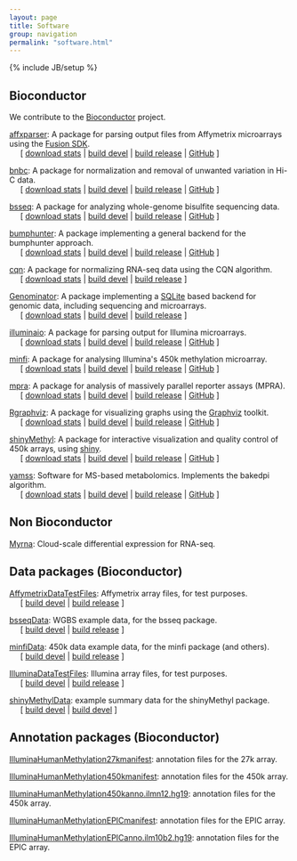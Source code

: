 ```yaml
---
layout: page
title: Software
group: navigation
permalink: "software.html"
---
```

{% include JB/setup %}

Bioconductor
------------

We contribute to the [Bioconductor](http://www.bioconductor.org) project.

[affxparser](http://www.bioconductor.org/packages/affxparser): A package for
parsing output files from Affymetrix microarrays using the [Fusion SDK](http://www.affymetrix.com/partners_programs/programs/developer/fusion/index.affx?terms=no).
<br>&nbsp;&nbsp;&nbsp;&nbsp;&nbsp;[
[download stats](http://bioconductor.org/packages/stats/bioc/affxparser)
| 
[build devel](http://bioconductor.org/checkResults/devel/bioc-LATEST/affxparser)
|
[build release](http://bioconductor.org/checkResults/release/bioc-LATEST/affxparser)
|
[GitHub](https://github.com/HenrikBengtsson/affxparser.git)
]

[bnbc](http://www.bioconductor.org/packages/bnbc): A package for normalization and removal of unwanted variation in Hi-C data.
<br>&nbsp;&nbsp;&nbsp;&nbsp;&nbsp;[
[download stats](http://bioconductor.org/packages/stats/bioc/bnbc)
| 
[build devel](http://bioconductor.org/checkResults/devel/bioc-LATEST/bnbc)
|
[build release](http://bioconductor.org/checkResults/release/bioc-LATEST/bnbc)
|
[GitHub](https://github.com/hansenlab/bnbc)
]

[bsseq](http://www.bioconductor.org/packages/bsseq): A package for analyzing
whole-genome bisulfite sequencing data.
<br>&nbsp;&nbsp;&nbsp;&nbsp;&nbsp;[
[download stats](http://bioconductor.org/packages/stats/bioc/bsseq)
| 
[build devel](http://bioconductor.org/checkResults/devel/bioc-LATEST/bsseq)
|
[build release](http://bioconductor.org/checkResults/release/bioc-LATEST/bsseq)
|
[GitHub](https://github.com/kasperdanielhansen/bsseq)
]

[bumphunter](http://www.bioconductor.org/packages/bumphunter): A
package implementing a general backend for the bumphunter approach. 
<br>&nbsp;&nbsp;&nbsp;&nbsp;&nbsp;[
[download stats](http://bioconductor.org/packages/stats/bioc/bumphunter)
| 
[build devel](http://bioconductor.org/checkResults/devel/bioc-LATEST/bumphunter)
|
[build release](http://bioconductor.org/checkResults/release/bioc-LATEST/bumphunter)
|
[GitHub](https://github.com/ririzarr/bumphunter)
]

[cqn](http://www.bioconductor.org/packages/cqn): A package for normalizing
RNA-seq data using the CQN algorithm.
<br>&nbsp;&nbsp;&nbsp;&nbsp;&nbsp;[
[download stats](http://bioconductor.org/packages/stats/bioc/cqn)
| 
[build devel](http://bioconductor.org/checkResults/devel/bioc-LATEST/cqn)
|
[build release](http://bioconductor.org/checkResults/release/bioc-LATEST/cqn)
]

[Genominator](http://www.bioconductor.org/packages/Genominator): A package
implementing a [SQLite](http://www.sqlite.org) based backend for genomic data, including sequencing and microarrays.
<br>&nbsp;&nbsp;&nbsp;&nbsp;&nbsp;[
[download stats](http://bioconductor.org/packages/stats/bioc/Genominator)
| 
[build devel](http://bioconductor.org/checkResults/devel/bioc-LATEST/Genominator)
|
[build release](http://bioconductor.org/checkResults/release/bioc-LATEST/Genominator)
]

[illuminaio](http://www.bioconductor.org/packages/illuminaio): A package
for parsing output for Illumina microarrays.
<br>&nbsp;&nbsp;&nbsp;&nbsp;&nbsp;[
[download stats](http://bioconductor.org/packages/stats/bioc/illuminaio)
| 
[build devel](http://bioconductor.org/checkResults/devel/bioc-LATEST/illuminaio)
|
[build release](http://bioconductor.org/checkResults/release/bioc-LATEST/illuminaio)
|
[GitHub](https://github.com/HenrikBengtsson/illuminaio)
]

[minfi](http://www.bioconductor.org/packages/minfi): A package for analysing
Illumina's 450k methylation microarray.
<br>&nbsp;&nbsp;&nbsp;&nbsp;&nbsp;[
[download stats](http://bioconductor.org/packages/stats/bioc/minfi)
| 
[build devel](http://bioconductor.org/checkResults/devel/bioc-LATEST/minfi)
|
[build release](http://bioconductor.org/checkResults/release/bioc-LATEST/minfi)
|
[GitHub](https://github.com/kasperdanielhansen/minfi)
]

[mpra](http://www.bioconductor.org/packages/mpra): A package for analysis of massively parallel reporter assays (MPRA).
<br>&nbsp;&nbsp;&nbsp;&nbsp;&nbsp;[
[download stats](http://bioconductor.org/packages/stats/bioc/mpra)
| 
[build devel](http://bioconductor.org/checkResults/devel/bioc-LATEST/mpra)
|
[build release](http://bioconductor.org/checkResults/release/bioc-LATEST/mpra)
|
[GitHub](https://github.com/hansenlab/mpra)
]

[Rgraphviz](http://www.bioconductor.org/packages/Rgraphviz): A package for
visualizing graphs using the [Graphviz](http://www.graphviz.org) toolkit.
<br>&nbsp;&nbsp;&nbsp;&nbsp;&nbsp;[
[download stats](http://bioconductor.org/packages/stats/bioc/Rgraphviz)
| 
[build devel](http://bioconductor.org/checkResults/devel/bioc-LATEST/Rgraphviz)
|
[build release](http://bioconductor.org/checkResults/release/bioc-LATEST/Rgraphviz)
|
[GitHub](https://github.com/kasperdanielhansen/Rgraphviz)
]

[shinyMethyl](http://www.bioconductor.org/packages/shinyMethyl): A package for
interactive visualization and quality control of 450k arrays, using
[shiny](http://www.rstudio.com/shiny/).
<br>&nbsp;&nbsp;&nbsp;&nbsp;&nbsp;[
[download stats](http://bioconductor.org/packages/stats/bioc/shinyMethyl)
| 
[build devel](http://bioconductor.org/checkResults/devel/bioc-LATEST/shinyMethyl)
|
[build release](http://bioconductor.org/checkResults/release/bioc-LATEST/shinyMethyl)
|
[GitHub](https://github.com/Jfortin1/shinyMethyl)
]

[yamss](http://www.bioconductor.org/packages/yamss): Software for MS-based metabolomics.  Implements the bakedpi algorithm.
<br>&nbsp;&nbsp;&nbsp;&nbsp;&nbsp;[
[download stats](http://bioconductor.org/packages/stats/bioc/yamss)
| 
[build devel](http://bioconductor.org/checkResults/devel/bioc-LATEST/yamss)
|
[build release](http://bioconductor.org/checkResults/release/bioc-LATEST/yamss)
|
[GitHub](https://github.com/hansenlab/yamss)
]

Non Bioconductor
----------------

[Myrna](http://bowtie-bio.sourceforge.net/myrna/index.shtml): Cloud-scale differential expression
for RNA-seq.

Data packages (Bioconductor)
----------------------------

[AffymetrixDataTestFiles](http://bioconductor.org/packages/AffymetrixDataTestFiles):
Affymetrix array files, for test purposes.
<br>&nbsp;&nbsp;&nbsp;&nbsp;&nbsp;[
[build devel](http://bioconductor.org/checkResults/devel/data-experiment-LATEST/AffymetrixDataTestFiles/)
|
[build release](http://bioconductor.org/checkResults/release/data-experiment-LATEST/AffymetrixDataTestFiles/)
]

[bsseqData](http://bioconductor.org/packages/bsseqData): WGBS
example data, for the bsseq package.
<br>&nbsp;&nbsp;&nbsp;&nbsp;&nbsp;[
[build devel](http://bioconductor.org/checkResults/devel/data-experiment-LATEST/bsseqData/)
|
[build release](http://bioconductor.org/checkResults/release/data-experiment-LATEST/bsseqData/)
]

[minfiData](http://bioconductor.org/packages/minfiData): 450k data
example data, for the minfi package (and others).
<br>&nbsp;&nbsp;&nbsp;&nbsp;&nbsp;[
[build devel](http://bioconductor.org/checkResults/devel/data-experiment-LATEST/minfiData/)
|
[build release](http://bioconductor.org/checkResults/release/data-experiment-LATEST/minfiData/)
]

[IlluminaDataTestFiles](http://bioconductor.org/packages/IlluminaDataTestFiles):
Illumina array files, for test purposes.
<br>&nbsp;&nbsp;&nbsp;&nbsp;&nbsp;[
[build devel](http://bioconductor.org/checkResults/devel/data-experiment-LATEST/IlluminaDataTestFiles/)
|
[build release](http://bioconductor.org/checkResults/release/data-experiment-LATEST/IlluminaDataTestFiles/)
]

[shinyMethylData](http://bioconductor.org/packages/shinyMethylData):
example summary data for the shinyMethyl package.
<br>&nbsp;&nbsp;&nbsp;&nbsp;&nbsp;[
[build devel](http://bioconductor.org/checkResults/devel/data-experiment-LATEST/shinyMethylData/)
|
[build devel](http://bioconductor.org/checkResults/release/data-experiment-LATEST/shinyMethylData/)
]



Annotation packages (Bioconductor)
----------------------------------

[IlluminaHumanMethylation27kmanifest](http://bioconductor.org/packages/IlluminaHumanMethylation27kmanifest): annotation files for the 27k array.

[IlluminaHumanMethylation450kmanifest](http://bioconductor.org/packages/IlluminaHumanMethylation450kmanifest): annotation files for the 450k array.

[IlluminaHumanMethylation450kanno.ilmn12.hg19](http://bioconductor.org/packages/IlluminaHumanMethylation450kanno.ilmn12.hg19): annotation files for the 450k array.

[IlluminaHumanMethylationEPICmanifest](http://bioconductor.org/packages/IlluminaHumanMethylationEPICmanifest): annotation files for the EPIC array.

[IlluminaHumanMethylationEPICanno.ilm10b2.hg19](http://bioconductor.org/packages/IlluminaHumanMethylationEPICanno.ilm10b2.hg19): annotation files for the EPIC array.
